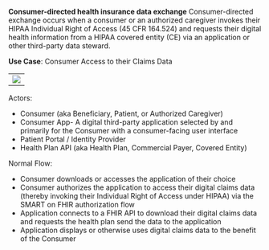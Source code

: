 

**Consumer-directed health insurance data exchange**
Consumer-directed exchange occurs when a consumer or an authorized caregiver invokes their HIPAA Individual Right of Access (45 CFR  164.524) and requests their digital health information from a HIPAA covered entity (CE) via an application or other third-party data steward.

**Use Case**: Consumer Access to their Claims Data

<table><tr><td><img src="Screen Shot 2019-12-13 at 3.31.56 PM.png" /></td></tr></table>

Actors:
* Consumer (aka Beneficiary, Patient, or Authorized Caregiver)
* Consumer App- A digital third-party application selected by and primarily for the Consumer with a consumer-facing user interface
* Patient Portal / Identity Provider
* Health Plan API (aka Health Plan, Commercial Payer, Covered Entity)

Normal Flow:
* Consumer downloads or accesses the application of their choice
* Consumer authorizes the application to access their digital claims data (thereby invoking their Individual Right of Access under HIPAA) via the SMART on FHIR authorization flow
* Application connects to a FHIR API to download their digital claims data and requests the health plan send the data to the application 
* Application displays or otherwise uses digital claims data to the benefit of the Consumer



